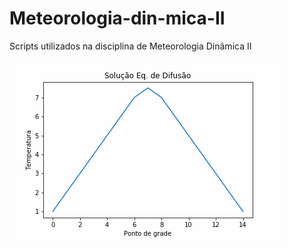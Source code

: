 # Meteorologia-din-mica-II
Scripts utilizados na disciplina de Meteorologia Dinâmica II

![](solucao.gif)

